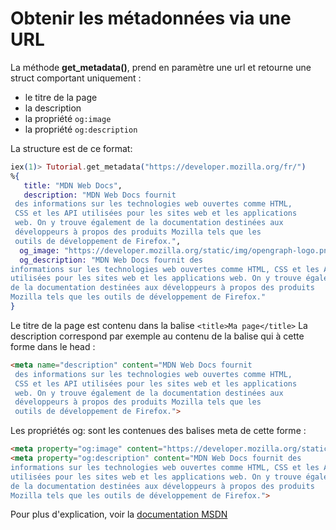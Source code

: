 # Obtenir les métadonnées via une URL

La méthode <b>get_metadata()</b>, prend en paramètre une url et retourne une struct comportant uniquement :
- le titre de la page 
- la description
- la propriété `og:image`
- la propriété `og:description` 

La structure est de ce format:

```elixir
iex(1)> Tutorial.get_metadata("https://developer.mozilla.org/fr/")
%{
   title: "MDN Web Docs",
   description: "MDN Web Docs fournit
 des informations sur les technologies web ouvertes comme HTML,
 CSS et les API utilisées pour les sites web et les applications
 web. On y trouve également de la documentation destinées aux
 développeurs à propos des produits Mozilla tels que les
 outils de développement de Firefox.",
  og_image: "https://developer.mozilla.org/static/img/opengraph-logo.png",
  og_description: "MDN Web Docs fournit des
informations sur les technologies web ouvertes comme HTML, CSS et les API
utilisées pour les sites web et les applications web. On y trouve également
de la documentation destinées aux développeurs à propos des produits
Mozilla tels que les outils de développement de Firefox."
}
```

Le titre de la page est contenu dans la balise ` <title>Ma page</title> `
La description correspond par exemple au contenu de la balise qui à cette forme dans le head : 
```html
<meta name="description" content="MDN Web Docs fournit
 des informations sur les technologies web ouvertes comme HTML,
 CSS et les API utilisées pour les sites web et les applications
 web. On y trouve également de la documentation destinées aux
 développeurs à propos des produits Mozilla tels que les
 outils de développement de Firefox.">
```

Les propriétés og: sont les contenues des balises meta de cette forme : 
```html
<meta property="og:image" content="https://developer.mozilla.org/static/img/opengraph-logo.png">
<meta property="og:description" content="MDN Web Docs fournit des
informations sur les technologies web ouvertes comme HTML, CSS et les API
utilisées pour les sites web et les applications web. On y trouve également
de la documentation destinées aux développeurs à propos des produits
Mozilla tels que les outils de développement de Firefox.">
```

Pour plus d'explication, voir la [documentation MSDN](https://developer.mozilla.org/fr/docs/Learn/HTML/Introduction_to_HTML/The_head_metadata_in_HTML)


